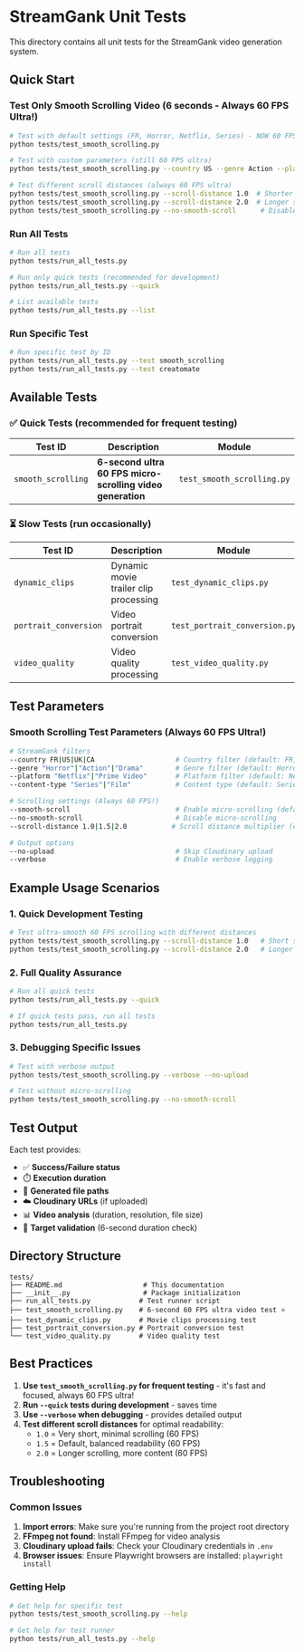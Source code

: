 # StreamGank Unit Tests

This directory contains all unit tests for the StreamGank video generation system.

## Quick Start

### Test Only Smooth Scrolling Video (6 seconds - Always 60 FPS Ultra!)

```bash
# Test with default settings (FR, Horror, Netflix, Series) - NOW 60 FPS ULTRA by default!
python tests/test_smooth_scrolling.py

# Test with custom parameters (still 60 FPS ultra)
python tests/test_smooth_scrolling.py --country US --genre Action --platform "Prime Video" --content-type Film

# Test different scroll distances (always 60 FPS ultra)
python tests/test_smooth_scrolling.py --scroll-distance 1.0  # Shorter scroll
python tests/test_smooth_scrolling.py --scroll-distance 2.0  # Longer scroll
python tests/test_smooth_scrolling.py --no-smooth-scroll      # Disable micro-scrolling
```

### Run All Tests

```bash
# Run all tests
python tests/run_all_tests.py

# Run only quick tests (recommended for development)
python tests/run_all_tests.py --quick

# List available tests
python tests/run_all_tests.py --list
```

### Run Specific Test

```bash
# Run specific test by ID
python tests/run_all_tests.py --test smooth_scrolling
python tests/run_all_tests.py --test creatomate
```

## Available Tests

### ✅ Quick Tests (recommended for frequent testing)

| Test ID            | Description                                                | Module                     |
| ------------------ | ---------------------------------------------------------- | -------------------------- |
| `smooth_scrolling` | **6-second ultra 60 FPS micro-scrolling video generation** | `test_smooth_scrolling.py` |

### ⏳ Slow Tests (run occasionally)

| Test ID               | Description                           | Module                        |
| --------------------- | ------------------------------------- | ----------------------------- |
| `dynamic_clips`       | Dynamic movie trailer clip processing | `test_dynamic_clips.py`       |
| `portrait_conversion` | Video portrait conversion             | `test_portrait_conversion.py` |
| `video_quality`       | Video quality processing              | `test_video_quality.py`       |

## Test Parameters

### Smooth Scrolling Test Parameters (Always 60 FPS Ultra!)

```bash
# StreamGank filters
--country FR|US|UK|CA                    # Country filter (default: FR)
--genre "Horror"|"Action"|"Drama"        # Genre filter (default: Horror)
--platform "Netflix"|"Prime Video"       # Platform filter (default: Netflix)
--content-type "Series"|"Film"           # Content type (default: Series)

# Scrolling settings (Always 60 FPS!)
--smooth-scroll                          # Enable micro-scrolling (default)
--no-smooth-scroll                       # Disable micro-scrolling
--scroll-distance 1.0|1.5|2.0           # Scroll distance multiplier (default: 1.5)

# Output options
--no-upload                              # Skip Cloudinary upload
--verbose                                # Enable verbose logging
```

## Example Usage Scenarios

### 1. Quick Development Testing

```bash
# Test ultra-smooth 60 FPS scrolling with different distances
python tests/test_smooth_scrolling.py --scroll-distance 1.0   # Short scroll
python tests/test_smooth_scrolling.py --scroll-distance 2.0   # Longer scroll
```

### 2. Full Quality Assurance

```bash
# Run all quick tests
python tests/run_all_tests.py --quick

# If quick tests pass, run all tests
python tests/run_all_tests.py
```

### 3. Debugging Specific Issues

```bash
# Test with verbose output
python tests/test_smooth_scrolling.py --verbose --no-upload

# Test without micro-scrolling
python tests/test_smooth_scrolling.py --no-smooth-scroll
```

## Test Output

Each test provides:

-   ✅ **Success/Failure status**
-   ⏱️ **Execution duration**
-   📁 **Generated file paths**
-   ☁️ **Cloudinary URLs** (if uploaded)
-   📊 **Video analysis** (duration, resolution, file size)
-   🎯 **Target validation** (6-second duration check)

## Directory Structure

```
tests/
├── README.md                    # This documentation
├── __init__.py                  # Package initialization
├── run_all_tests.py            # Test runner script
├── test_smooth_scrolling.py    # 6-second 60 FPS ultra video test ⭐
├── test_dynamic_clips.py       # Movie clips processing test
├── test_portrait_conversion.py # Portrait conversion test
└── test_video_quality.py       # Video quality test
```

## Best Practices

1. **Use `test_smooth_scrolling.py` for frequent testing** - it's fast and focused, always 60 FPS ultra!
2. **Run `--quick` tests during development** - saves time
3. **Use `--verbose` when debugging** - provides detailed output
4. **Test different scroll distances** for optimal readability:
    - `1.0` = Very short, minimal scrolling (60 FPS)
    - `1.5` = Default, balanced readability (60 FPS)
    - `2.0` = Longer scrolling, more content (60 FPS)

## Troubleshooting

### Common Issues

1. **Import errors**: Make sure you're running from the project root directory
2. **FFmpeg not found**: Install FFmpeg for video analysis
3. **Cloudinary upload fails**: Check your Cloudinary credentials in `.env`
4. **Browser issues**: Ensure Playwright browsers are installed: `playwright install`

### Getting Help

```bash
# Get help for specific test
python tests/test_smooth_scrolling.py --help

# Get help for test runner
python tests/run_all_tests.py --help
```
